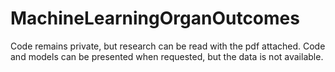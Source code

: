 # MachineLearningOrganOutcomes

Code remains private, but research can be read with the pdf attached.
Code and models can be presented when requested, but the data is not available.
